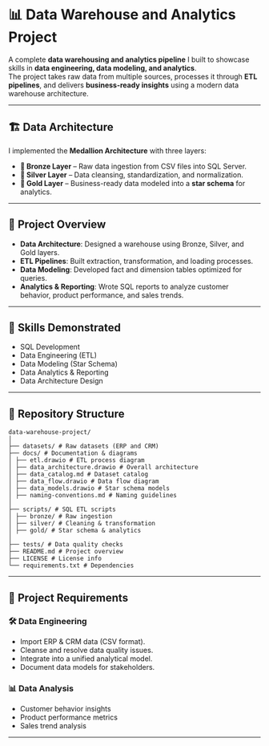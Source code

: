 # 📊 Data Warehouse and Analytics Project  

A complete **data warehousing and analytics pipeline** I built to showcase skills in **data engineering, data modeling, and analytics**.  
The project takes raw data from multiple sources, processes it through **ETL pipelines**, and delivers **business-ready insights** using a modern data warehouse architecture.  

---

## 🏗️ Data Architecture  
I implemented the **Medallion Architecture** with three layers:  

- **🥉 Bronze Layer** – Raw data ingestion from CSV files into SQL Server.  
- **🥈 Silver Layer** – Data cleansing, standardization, and normalization.  
- **🥇 Gold Layer** – Business-ready data modeled into a **star schema** for analytics.  

---

## 📖 Project Overview  

- **Data Architecture**: Designed a warehouse using Bronze, Silver, and Gold layers.  
- **ETL Pipelines**: Built extraction, transformation, and loading processes.  
- **Data Modeling**: Developed fact and dimension tables optimized for queries.  
- **Analytics & Reporting**: Wrote SQL reports to analyze customer behavior, product performance, and sales trends.  

---

## 🎯 Skills Demonstrated  

- SQL Development  
- Data Engineering (ETL)  
- Data Modeling (Star Schema)  
- Data Analytics & Reporting  
- Data Architecture Design  

---

## 📂 Repository Structure  
```
data-warehouse-project/
│
├── datasets/ # Raw datasets (ERP and CRM)
├── docs/ # Documentation & diagrams
│ ├── etl.drawio # ETL process diagram
│ ├── data_architecture.drawio # Overall architecture
│ ├── data_catalog.md # Dataset catalog
│ ├── data_flow.drawio # Data flow diagram
│ ├── data_models.drawio # Star schema models
│ ├── naming-conventions.md # Naming guidelines
│
├── scripts/ # SQL ETL scripts
│ ├── bronze/ # Raw ingestion
│ ├── silver/ # Cleaning & transformation
│ ├── gold/ # Star schema & analytics
│
├── tests/ # Data quality checks
├── README.md # Project overview
├── LICENSE # License info
└── requirements.txt # Dependencies

```
---

## 🚀 Project Requirements  

### 🛠️ Data Engineering  
- Import ERP & CRM data (CSV format).  
- Cleanse and resolve data quality issues.  
- Integrate into a unified analytical model.  
- Document data models for stakeholders.  

### 📊 Data Analysis  
- Customer behavior insights  
- Product performance metrics  
- Sales trend analysis  

---
